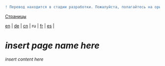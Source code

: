 ```diff
! Перевод находится в стадии разработки. Пожалуйста, полагайтесь на оригинальную версию на английском языке.
```

[Страницы](https://github.com/syncloud/docs/blob/master/ru/index.md#Страницы)

[en](https://github.com/syncloud/platform/wiki/Browser-warning-(certificate-problem)) | 
[de](https://github.com/syncloud/docs/blob/master/de/content/Browser-warning-(certificate-problem).md) | 
[cn](https://github.com/syncloud/docs/blob/master/cn/content/Browser-warning-(certificate-problem).md) | 
ru | 
[fr](https://github.com/syncloud/docs/blob/master/fr/content/Browser-warning-(certificate-problem).md) | 
[es](https://github.com/syncloud/docs/blob/master/es/content/Browser-warning-(certificate-problem).md) | 

# *insert page name here*

*insert content here*
